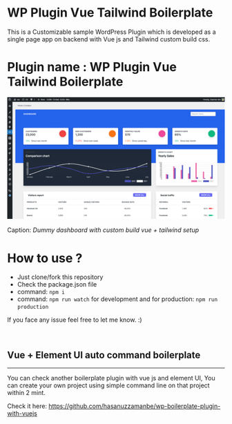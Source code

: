 # WP Plugin Vue Tailwind Boilerplate
This is a Customizable sample WordPress Plugin which is developed as a single page app on backend with Vue js and Tailwind custom build css.
# Plugin name : WP Plugin Vue Tailwind Boilerplate


<img src="./src/github-images/dashboard.png" />

Caption: <i>Dummy dashboard with custom build vue + tailwind setup</i><br/>

# How to use ?

- Just clone/fork this repository
- Check the package.json file
- command: `npm i`
- command: `npm run watch` for development and for production: `npm run production`




If you face any issue feel free to let me know. :)

<br/>

## Vue + Element UI auto command boilerplate
<hr/>
You can check another boilerplate plugin with vue js and element UI, You can create your own project using simple command line on that project within 2 mint.

Check it here: https://github.com/hasanuzzamanbe/wp-boilerplate-plugin-with-vuejs



